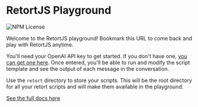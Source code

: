 # RetortJS Playground

![NPM License](<https://img.shields.io/npm/l/retort-js?color=%09hsl(262%2C%2083%25%2C%2058%25)>)

Welcome to the RetortJS playground! Bookmark this URL to come back and play with RetortJS anytime. 

You'll need your OpenAI API key to get started. If you don't have one, [you can get one here](https://platform.openai.com/signup). Once entered, you'll be able to run and modify the script template and see the output of each message in the conversation.

Use the `retort` directory to store your scripts. This will be the root directory for all your retort scripts and will make them available in the playground.

[See the full docs here](https://github.com/retort-js/retort-js)


